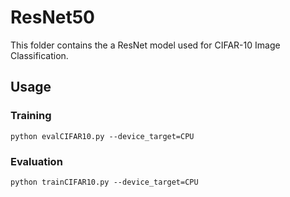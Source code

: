 # ResNet50
This folder contains the a ResNet model used for CIFAR-10 Image Classification.

 ## Usage

 ### Training

 ```
 python evalCIFAR10.py --device_target=CPU
 ```

 ### Evaluation

 ```
 python trainCIFAR10.py --device_target=CPU
 ```


